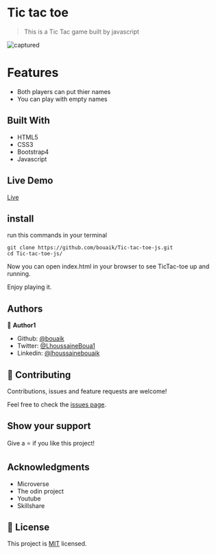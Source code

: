 # Tic tac toe

> This is a Tic Tac game built by javascript

![captured](https://user-images.githubusercontent.com/45256093/92619084-f960db00-f2b8-11ea-9f39-e4e3e2e82003.gif)



# Features
- Both players can put thier names
- You can play with empty names

## Built With

- HTML5
- CSS3
- Bootstrap4
- Javascript

## Live Demo
 [Live](https://rawcdn.githack.com/bouaik/Tic-tac-toe-js/a87b1b1b34dd20f6924d4d021341d4b32dde5347/index.html)

## install
run this commands in your terminal

```
git clone https://github.com/bouaik/Tic-tac-toe-js.git
cd Tic-tac-toe-js/
```


Now you can open index.html in your browser to see TicTac-toe up and running.

Enjoy playing it.

## Authors

👤 **Author1**

- Github: [@bouaik](https://github.com/bouaik)
- Twitter: [@LhoussaineBoua1](https://twitter.com/LhoussaineBoua1)
- Linkedin: [@lhoussainebouaik](https://www.linkedin.com/in/lhoussainebouaik/)

## 🤝 Contributing

Contributions, issues and feature requests are welcome!

Feel free to check the [issues page](issues/).

## Show your support

Give a ⭐️ if you like this project!

## Acknowledgments
- Microverse
- The odin project
- Youtube
- Skillshare

## 📝 License

This project is [MIT](lic.url) licensed.
